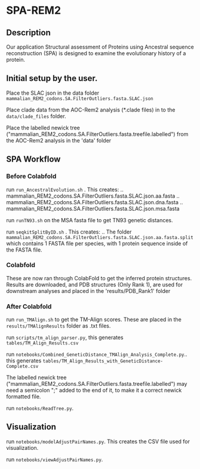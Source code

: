 # SPA-REM2

## Description

Our application Structural assessment of Proteins using Ancestral sequence reconstruction (SPA) is designed to examine the evolutionary history of a protein.

## Initial setup by the user.

Place the SLAC json in the data folder `mammalian_REM2_codons.SA.FilterOutliers.fasta.SLAC.json`

Place clade data from the AOC-Rem2 analysis (*.clade files) in to the `data/clade_files` folder.

Place the labelled newick tree ("mammalian_REM2_codons.SA.FilterOutliers.fasta.treefile.labelled") from the AOC-Rem2 analysis in the 'data' folder 

## SPA Workflow 

### Before Colabfold

run `run_AncestralEvolution.sh`
. This creates:
.. mammalian_REM2_codons.SA.FilterOutliers.fasta.SLAC.json.aa.fasta
.. mammalian_REM2_codons.SA.FilterOutliers.fasta.SLAC.json.dna.fasta
.. mammalian_REM2_codons.SA.FilterOutliers.fasta.SLAC.json.msa.fasta

run `runTN93.sh` on the MSA fasta file to get TN93 genetic distances.

run `seqkitSplitByID.sh`
. This creates:
.. The folder `mammalian_REM2_codons.SA.FilterOutliers.fasta.SLAC.json.aa.fasta.split` which contains 1 FASTA file per species, with 1 protein sequence inside of the FASTA file.

### Colabfold

These are now ran through ColabFold to get the inferred protein structures. Results are downloaded, and PDB structures (Only Rank 1), are used for downstream analyses and placed in the 'results/PDB_Rank1' folder

### After Colabfold

run `run_TMAlign.sh` to get the TM-Align scores. These are placed in the `results/TMAlignResults` folder as .txt files.

run `scripts/tm_align_parser.py`, this generates `tables/TM_Align_Results.csv`

run `notebooks/Combined_GeneticDistance_TMAlign_Analysis_Complete.py`.. this generates `tables/TM_Align_Results_with_GeneticDistance-Complete.csv`

The labelled newick tree ("mammalian_REM2_codons.SA.FilterOutliers.fasta.treefile.labelled") may need a semicolon ";" added to the end of it, to make it a correct newick formatted file.

run `notebooks/ReadTree.py`.

## Visualization

run `notebooks/modelAdjustPairNames.py`. This creates the CSV file used for visualization.

run `notebooks/viewAdjustPairNames.py`.